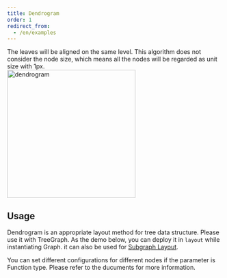 ```yaml
---
title: Dendrogram
order: 1
redirect_from:
  - /en/examples
---
```



The leaves will be aligned on the same level. This algorithm does not consider the node size, which means all the nodes will be regarded as unit size with 1px.
<br />
<img src='https://cdn.nlark.com/yuque/0/2019/png/174835/1551166332942-ecdc3c6f-bcc3-48f4-aa64-c9b1a3a2ab67.png#align=left&display=inline&height=145&name=dendrogram-lr.png&originHeight=652&originWidth=888&search=&size=75483&status=done&width=198' alt='dendrogram' width='300'/>


## Usage
Dendrogram is an appropriate layout method for tree data structure. Please use it with TreeGraph. As the demo below, you can deploy it in `layout` while instantiating Graph. it can also be used for [Subgraph Layout](https://www.yuque.com/antv/g6/qopkkg#eYZc6).

You can set different configurations for different nodes if the parameter is Function type. Please refer to the ducuments for more information.

